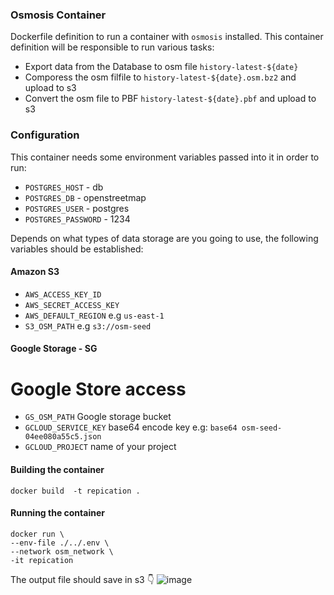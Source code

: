 ### Osmosis Container

Dockerfile definition to run a container with `osmosis` installed. This container definition will be responsible to run various tasks:

 - Export data from the Database to osm file `history-latest-${date}`
 - Comporess the osm filfile to `history-latest-${date}.osm.bz2` and upload to s3
 - Convert the osm file to PBF `history-latest-${date}.pbf` and upload to s3

### Configuration

This container needs some environment variables passed into it in order to run:

- `POSTGRES_HOST` - db
- `POSTGRES_DB` - openstreetmap
- `POSTGRES_USER` - postgres
- `POSTGRES_PASSWORD`  - 1234

Depends on what types of data storage are you going to use, the following variables should be established:

#### Amazon S3

- `AWS_ACCESS_KEY_ID` 
- `AWS_SECRET_ACCESS_KEY`
- `AWS_DEFAULT_REGION` e.g `us-east-1`
- `S3_OSM_PATH`  e.g `s3://osm-seed`

#### Google Storage - SG

# Google Store access

- `GS_OSM_PATH` Google storage bucket
- `GCLOUD_SERVICE_KEY` base64 encode key e.g: `base64 osm-seed-04ee080a55c5.json`
- `GCLOUD_PROJECT` name of your project


#### Building the container

```
docker build  -t repication .
```

#### Running the container

```
docker run \
--env-file ./../.env \
--network osm_network \
-it repication 
```

The output file should save in s3 👇 
![image](https://user-images.githubusercontent.com/1152236/40563702-626f15b2-602b-11e8-9621-40b1b1a240c0.png)
